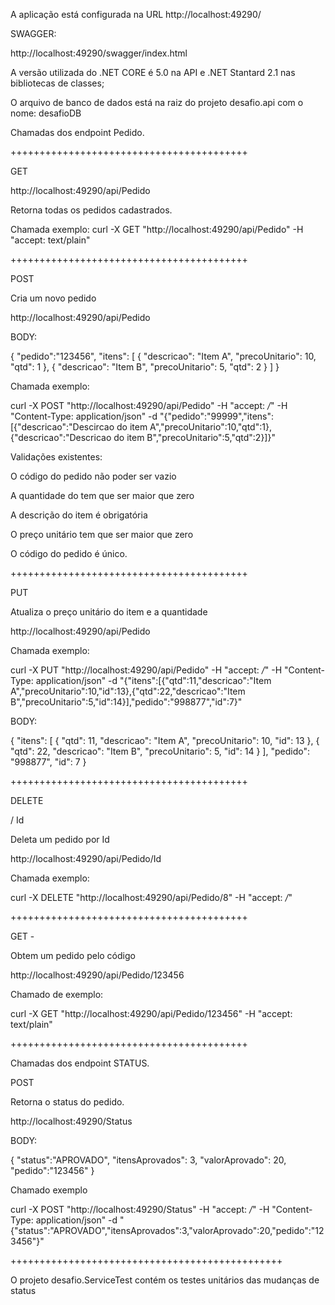 A aplicação está configurada na URL  http://localhost:49290/


SWAGGER:

http://localhost:49290/swagger/index.html

A versão utilizada do .NET CORE é 5.0 na API e .NET Stantard 2.1 nas bibliotecas de classes;

O arquivo de banco de dados está na raiz do projeto desafio.api com o nome: desafioDB


Chamadas dos endpoint Pedido.

+++++++++++++++++++++++++++++++++++++++++


GET

http://localhost:49290/api/Pedido

Retorna todas os pedidos cadastrados.

Chamada exemplo:
curl -X GET "http://localhost:49290/api/Pedido" -H  "accept: text/plain"

+++++++++++++++++++++++++++++++++++++++++

POST


Cria um novo pedido 

http://localhost:49290/api/Pedido


BODY:

{
  "pedido":"123456",
  "itens": [
  {
    "descricao": "Item A",
    "precoUnitario": 10,
    "qtd": 1
  },
  {
    "descricao": "Item B",
    "precoUnitario": 5,
    "qtd": 2
  }
  ]
}


Chamada exemplo:

curl -X POST "http://localhost:49290/api/Pedido" -H  "accept: */*" -H  "Content-Type: application/json" -d "{\"pedido\":\"99999\",\"itens\":[{\"descricao\":\"Descircao do item A\",\"precoUnitario\":10,\"qtd\":1},{\"descricao\":\"Descricao do item B\",\"precoUnitario\":5,\"qtd\":2}]}"

Validações existentes:

O código do pedido não poder ser vazio

A quantidade do tem que ser maior que zero

A descrição do item é obrigatória

O preço unitário tem que ser maior que zero

O código do pedido é único.

+++++++++++++++++++++++++++++++++++++++++

PUT

Atualiza o preço unitário do item e a quantidade

http://localhost:49290/api/Pedido

Chamada exemplo:

curl -X PUT "http://localhost:49290/api/Pedido" -H  "accept: */*" -H  "Content-Type: application/json" -d "{\"itens\":[{\"qtd\":11,\"descricao\":\"Item A\",\"precoUnitario\":10,\"id\":13},{\"qtd\":22,\"descricao\":\"Item B\",\"precoUnitario\":5,\"id\":14}],\"pedido\":\"998877\",\"id\":7}"


BODY:

{
  "itens": [
        {
          "qtd": 11,
          "descricao": "Item A",
          "precoUnitario": 10,
          "id": 13
        },
        {
          "qtd": 22,
          "descricao": "Item B",
          "precoUnitario": 5,
          "id": 14
        }
      ],
      "pedido": "998877",
      "id": 7
}



+++++++++++++++++++++++++++++++++++++++++

DELETE 

/ Id

Deleta um pedido por Id

http://localhost:49290/api/Pedido/Id

Chamada exemplo:

curl -X DELETE "http://localhost:49290/api/Pedido/8" -H  "accept: */*"



+++++++++++++++++++++++++++++++++++++++++

GET - 

Obtem um pedido pelo código


http://localhost:49290/api/Pedido/123456

Chamado de exemplo:

curl -X GET "http://localhost:49290/api/Pedido/123456" -H  "accept: text/plain"


+++++++++++++++++++++++++++++++++++++++++

Chamadas dos endpoint STATUS.


POST

Retorna o status do pedido.

http://localhost:49290/Status

BODY:

{
  "status":"APROVADO",
  "itensAprovados": 3,
  "valorAprovado": 20,
  "pedido":"123456"
}

Chamado exemplo 

curl -X POST "http://localhost:49290/Status" -H  "accept: */*" -H  "Content-Type: application/json" -d "{\"status\":\"APROVADO\",\"itensAprovados\":3,\"valorAprovado\":20,\"pedido\":\"123456\"}"


+++++++++++++++++++++++++++++++++++++++++++++++

O projeto desafio.ServiceTest contém os testes unitários das mudanças de status
